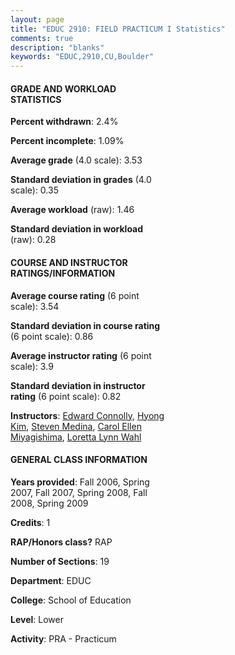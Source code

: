 ```yaml
---
layout: page
title: "EDUC 2910: FIELD PRACTICUM I Statistics"
comments: true
description: "blanks"
keywords: "EDUC,2910,CU,Boulder"
---
```

<head>
<script src="https://ajax.googleapis.com/ajax/libs/jquery/2.1.3/jquery.min.js"></script>
<script src="https://dl.dropboxusercontent.com/s/pc42nxpaw1ea4o9/highcharts.js?dl=0"></script>
<!-- <script src="../assets/js/highcharts.js"></script> -->
<style type="text/css">@font-face {
	font-family: "Bebas Neue";
	src: url(https://www.filehosting.org/file/details/544349/BebasNeue Regular.otf) format("opentype");
	}
	h1.Bebas { 
		font-family: "Bebas Neue", Verdana, Tahoma;
	}
</style>
</head>
<body>
	<div id="container" style="float: right; width: 45%; height: 88%; margin-left: 2.5%; margin-right: 2.5%;"></div>
	<script language="JavaScript">
		$(document).ready(function() {
		var chart = {type: 'column'};
		var title = {text: 'Grade Distribution'};
		var xAxis = {categories: ['A','B','C','D','F'],crosshair: true};
		var yAxis = {min: 0,title: {text: 'Percentage'}};
		var tooltip = {headerFormat: '<center><b><span style="font-size:20px">{point.key}</span></b></center>',
		               pointFormat: '<td style="padding:0"><b>{point.y:.1f}%</b></td>',
		               footerFormat: '</table>',shared: true,useHTML: true};
		var plotOptions = {column: {pointPadding: 0.0,borderWidth: 0}};  
		var credits = {enabled: false};var series= [{name: 'Percent',data: [70.28,19.89,6.78,2.01,1.04,]}];
		var json = {};
		json.chart = chart;
		json.title = title;
		json.tooltip = tooltip;
		json.xAxis = xAxis;
		json.yAxis = yAxis;  
		json.series = series;
		json.plotOptions = plotOptions;  
		json.credits = credits;
		$('#container').highcharts(json);
	});
	</script>
</body>
			   
#### GRADE AND WORKLOAD STATISTICS

**Percent withdrawn**: 2.4%

**Percent incomplete**: 1.09%

**Average grade** (4.0 scale): 3.53

**Standard deviation in grades** (4.0 scale): 0.35

**Average workload** (raw): 1.46

**Standard deviation in workload** (raw): 0.28

#### COURSE AND INSTRUCTOR RATINGS/INFORMATION

**Average course rating** (6 point scale): 3.54

**Standard deviation in course rating** (6 point scale): 0.86

**Average instructor rating** (6 point scale): 3.9

**Standard deviation in instructor rating** (6 point scale): 0.82

**Instructors**: <a href='../../instructors/Edward_Connolly'>Edward Connolly</a>, <a href='../../instructors/Hyong_Kim'>Hyong Kim</a>, <a href='../../instructors/Steven_Medina'>Steven Medina</a>, <a href='../../instructors/Carol_Ellen_Miyagishima'>Carol Ellen Miyagishima</a>, <a href='../../instructors/Loretta_Lynn_Wahl'>Loretta Lynn Wahl</a>

#### GENERAL CLASS INFORMATION

**Years provided**: Fall 2006, Spring 2007, Fall 2007, Spring 2008, Fall 2008, Spring 2009

**Credits**: 1

**RAP/Honors class?** RAP

**Number of Sections**: 19

**Department**: EDUC

**College**: School of Education

**Level**: Lower

**Activity**: PRA - Practicum
